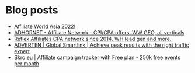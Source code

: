 # Blog posts
<!-- BLOG-POST-LIST:START -->
- [Affiliate World Asia 2022!](https://afflift.com/f/threads/affiliate-world-asia-2022.9980/)
- [ADHORNET - Affiliate Network - CPI/CPA offers. WW GEO, all verticals](https://afflift.com/f/threads/adhornet-affiliate-network-cpi-cpa-offers-ww-geo-all-verticals.9838/)
- [Reflex Affiliates CPA network since 2014. WH lead gen and more.](https://afflift.com/f/threads/reflex-affiliates-cpa-network-since-2014-wh-lead-gen-and-more.7190/)
- [ADVERTEN | Global Smartlink | Achieve peak results with the right traffic expert](https://afflift.com/f/threads/adverten-global-smartlink-achieve-peak-results-with-the-right-traffic-expert.7526/)
- [Skro.eu | Affiliate campaign tracker with Free plan - 250k free events per month](https://afflift.com/f/threads/skro-eu-affiliate-campaign-tracker-with-free-plan-250k-free-events-per-month.7260/)
<!-- BLOG-POST-LIST:END -->
